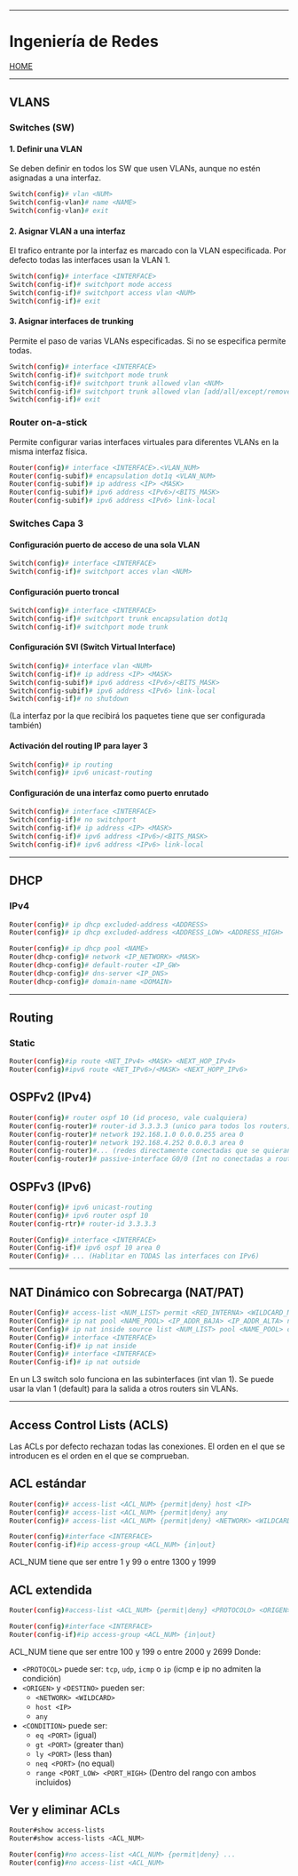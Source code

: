 
---
# Ingeniería de Redes

[HOME](../../README.md)

---
## VLANS
### Switches (SW)
#### 1. Definir una VLAN
Se deben definir en todos los SW que usen VLANs, aunque no estén asignadas a una interfaz.
```bash
Switch(config)# vlan <NUM>
Switch(config-vlan)# name <NAME>
Switch(config-vlan)# exit
```
#### 2. Asignar VLAN a una interfaz
El trafico entrante por la interfaz es marcado con la VLAN especificada.
Por defecto todas las interfaces usan la VLAN 1.
```bash
Switch(config)# interface <INTERFACE>
Switch(config-if)# switchport mode access
Switch(config-if)# switchport access vlan <NUM>
Switch(config-if)# exit
```
#### 3. Asignar interfaces de trunking
Permite el paso de varias VLANs especificadas. Si no se especifica permite todas.
```bash
Switch(config)# interface <INTERFACE>
Switch(config-if)# switchport mode trunk
Switch(config-if)# switchport trunk allowed vlan <NUM>
Switch(config-if)# switchport trunk allowed vlan [add/all/except/remove] <NUM>
Switch(config-if)# exit
```
### Router on-a-stick
Permite configurar varias interfaces virtuales para diferentes VLANs en la misma interfaz física.
```bash
Router(config)# interface <INTERFACE>.<VLAN_NUM>
Router(config-subif)# encapsulation dot1q <VLAN_NUM>
Router(config-subif)# ip address <IP> <MASK>
Router(config-subif)# ipv6 address <IPv6>/<BITS_MASK>
Router(config-subif)# ipv6 address <IPv6> link-local
```
### Switches Capa 3
#### Configuración puerto de acceso de una sola VLAN
```bash
Switch(config)# interface <INTERFACE>
Switch(config-if)# switchport acces vlan <NUM>
```
#### Configuración puerto troncal
```bash
Switch(config)# interface <INTERFACE>
Switch(config-if)# switchport trunk encapsulation dot1q
Switch(config-if)# switchport mode trunk
```
#### Configuración SVI (Switch Virtual Interface)
```bash
Switch(config)# interface vlan <NUM>
Switch(config-if)# ip address <IP> <MASK>
Switch(config-subif)# ipv6 address <IPv6>/<BITS_MASK>
Switch(config-subif)# ipv6 address <IPv6> link-local
Switch(config-if)# no shutdown
```
(La interfaz por la que recibirá los paquetes tiene que ser configurada también)
#### Activación del routing IP para layer 3
```bash
Switch(config)# ip routing
Switch(config)# ipv6 unicast-routing
```
#### Configuración de una interfaz como puerto enrutado
```bash
Switch(config)# interface <INTERFACE>
Switch(config-if)# no switchport
Switch(config-if)# ip address <IP> <MASK>
Switch(config-if)# ipv6 address <IPv6>/<BITS_MASK>
Switch(config-if)# ipv6 address <IPv6> link-local
```
---
## DHCP
### IPv4
```bash
Router(config)# ip dhcp excluded-address <ADDRESS>
Router(config)# ip dhcp excluded-address <ADDRESS_LOW> <ADDRESS_HIGH>

Router(config)# ip dhcp pool <NAME>
Router(dhcp-config)# network <IP_NETWORK> <MASK>
Router(dhcp-config)# default-router <IP_GW>
Router(dhcp-config)# dns-server <IP_DNS>
Router(dhcp-config)# domain-name <DOMAIN>
```
---
## Routing
### Static
```bash
Router(config)#ip route <NET_IPv4> <MASK> <NEXT_HOP_IPv4>
Router(config)#ipv6 route <NET_IPv6>/<MASK> <NEXT_HOPP_IPv6>
```
## OSPFv2 (IPv4)
```bash
Router(config)# router ospf 10 (id proceso, vale cualquiera)
Router(config-router)# router-id 3.3.3.3 (unico para todos los routers)
Router(config-router)# network 192.168.1.0 0.0.0.255 area 0
Router(config-router)# network 192.168.4.252 0.0.0.3 area 0
Router(config-router)#... (redes directamente conectadas que se quieran anunciar)
Router(config-router)# passive-interface G0/0 (Int no conectadas a router OSPF)
```
## OSPFv3 (IPv6)
```bash
Router(config)# ipv6 unicast-routing
Router(config)# ipv6 router ospf 10
Router(config-rtr)# router-id 3.3.3.3

Router(Config)# interface <INTERFACE>
Router(Config-if)# ipv6 ospf 10 area 0
Router(Config)# ... (Hablitar en TODAS las interfaces con IPv6)
```
---
## NAT Dinámico con Sobrecarga (NAT/PAT)
```bash
Router(Config)# access-list <NUM_LIST> permit <RED_INTERNA> <WILDCARD_MASK>
Router(Config)# ip nat pool <NAME_POOL> <IP_ADDR_BAJA> <IP_ADDR_ALTA> netmask <MASK> 
Router(Config)# ip nat inside source list <NUM_LIST> pool <NAME_POOL> overload
Router(Config)# interface <INTERFACE>
Router(Config-if)# ip nat inside
Router(Config)# interface <INTERFACE>
Router(Config-if)# ip nat outside
```
En un L3 switch solo funciona en las subinterfaces (int vlan 1).
Se puede usar la vlan 1 (default)  para la salida a otros routers sin VLANs.

---
## Access Control Lists (ACLS)
Las ACLs por defecto rechazan todas las conexiones.
El orden en el que se introducen es el orden en el que se comprueban.
## ACL estándar
```bash
Router(config)# access-list <ACL_NUM> {permit|deny} host <IP>
Router(config)# access-list <ACL_NUM> {permit|deny} any
Router(config)# access-list <ACL_NUM> {permit|deny} <NETWORK> <WILDCARD>

Router(config)#interface <INTERFACE>
Router(config-if)#ip access-group <ACL_NUM> {in|out}
```
ACL_NUM tiene que ser entre 1 y 99 o entre 1300 y 1999
## ACL extendida
```bash
Router(config)#access-list <ACL_NUM> {permit|deny} <PROTOCOLO> <ORIGEN> <DESTINO> <CONDITION>

Router(config)#interface <INTERFACE>
Router(config-if)#ip access-group <ACL_NUM> {in|out}
```
ACL_NUM tiene que ser entre 100 y 199 o entre 2000 y 2699
Donde:
- `<PROTOCOL>` puede ser: `tcp`, `udp`, `icmp` o `ip` (icmp e ip no admiten la condición)
- `<ORIGEN>` y `<DESTINO>` pueden ser:
	- `<NETWORK> <WILDCARD>`
	- `host <IP>`
	- `any`
- `<CONDITION>` puede ser:
	-  `eq <PORT>` (igual)
	- `gt <PORT>` (greater than)
	- `ly <PORT>` (less than)
	- `neq <PORT>` (no equal)
	- `range <PORT_LOW> <PORT_HIGH>` (Dentro del rango con ambos incluidos)
## Ver y eliminar ACLs
```bash 
Router#show access-lists
Router#show access-lists <ACL_NUM>

Router(config)#no access-list <ACL_NUM> {permit|deny} ...
Router(config)#no access-list <ACL_NUM>
```